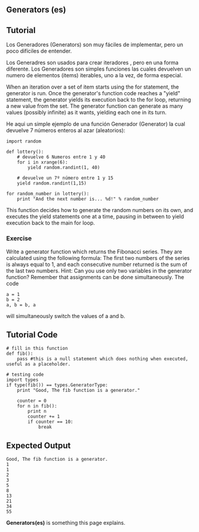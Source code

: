 Generators (es) 
----------

Tutorial
--------

Los Generadores (Generators) son muy fáciles de implementar, pero un poco difíciles de entender.

Los Generadres son usados para crear iteradores , pero en una forma diferente. Los Generadores son simples funciones las cuales devuelven un numero de elementos (items) iterables, uno a la vez, de forma especial.

When an iteration over a set of item starts using the for statement, the generator is run. Once the generator's function code reaches a "yield" statement, the generator yields its execution back to the for loop, returning a new value from the set. The generator function can generate as many values (possibly infinite) as it wants, yielding each one in its turn.

He aqui un simple ejemplo de una función Generador (Generator) la cual devuelve 7 números enteros al azar (aleatorios):

	import random
	
	def lottery():
	    # devuelve 6 Numeros entre 1 y 40
	    for i in xrange(6):
	        yield random.randint(1, 40)
	
	    # devuelve un 7º número entre 1 y 15
	    yield random.randint(1,15)

	for random_number in lottery():
	    print "And the next number is... %d!" % random_number

This function decides how to generate the random numbers on its own, and executes the yield statements one at a time, pausing in between to yield execution back to the main for loop.

### Exercise

Write a generator function which returns the Fibonacci series. They are calculated using the following formula: The first two numbers of the series is always equal to 1, and each consecutive number returned is the sum of the last two numbers.
Hint: Can you use only two variables in the generator function? Remember that assignments can be done simultaneously. The code

	a = 1
	b = 2
	a, b = b, a

will simultaneously switch the values of a and b.

Tutorial Code
-------------

	# fill in this function
	def fib():
	    pass #this is a null statement which does nothing when executed, useful as a placeholder.

	# testing code
	import types
	if type(fib()) == types.GeneratorType:
	    print "Good, The fib function is a generator."
	
	    counter = 0
	    for n in fib():
	        print n
	        counter += 1
	        if counter == 10:
	            break



Expected Output
---------------

	Good, The fib function is a generator.
	1
	1
	2
	3
	5
	8
	13
	21
	34
	55
**Generators(es)** is something this page explains.